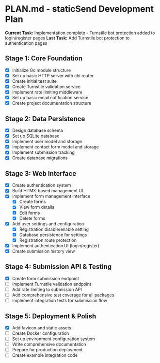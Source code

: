 # PLAN.md - staticSend Development Plan

**Current Task:** Implementation complete - Turnstile bot protection added to login/register pages
**Last Task:** Add Turnstile bot protection to authentication pages

## Stage 1: Core Foundation
- [x] Initialize Go module structure
- [x] Set up basic HTTP server with chi router
- [x] Create initial test suite
- [x] Create Turnstile validation service
- [x] Implement rate limiting middleware
- [x] Set up basic email notification service
- [x] Create project documentation structure

## Stage 2: Data Persistence  
- [x] Design database schema
- [x] Set up SQLite database
- [x] Implement user model and storage
- [x] Implement contact form model and storage
- [x] Implement submission tracking
- [x] Create database migrations

## Stage 3: Web Interface
- [x] Create authentication system
- [x] Build HTMX-based management UI
- [x] Implement form management interface
    - [x] Create forms
    - [x] View form details
    - [x] Edit forms
    - [x] Delete forms
- [x] Add user settings and configuration
    - [x] Registration disable/enable setting
    - [x] Database persistence for settings
    - [x] Registration route protection
- [x] Implement authentication UI (login/register)
- [x] Create submission history view

## Stage 4: Submission API & Testing
- [x] Create form submission endpoint
- [ ] Implement Turnstile validation endpoint
- [ ] Add rate limiting to submission API
- [ ] Add comprehensive test coverage for all packages
- [ ] Implement integration tests for submission flow

## Stage 5: Deployment & Polish
- [x] Add favicon and static assets
- [ ] Create Docker configuration
- [ ] Set up environment configuration system
- [ ] Write comprehensive documentation
- [ ] Prepare for production deployment
- [ ] Create example integration code